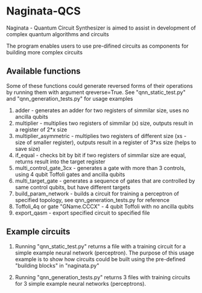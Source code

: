 # Naginata-QCS
Naginata - Quantum Circuit Synthesizer is aimed to assist in development of complex quantum algorithms and circuits

The program enables users to use pre-difined circuits as components for building more complex circuits

## Available functions
Some of these functions could generate reversed forms of their operations by running them with argument qreverse=True.
See "qnn_static_test.py" and "qnn_generation_tests.py" for usage examples

1) adder - generates an adder for two registers of simmilar size, uses no ancilla qubits
2) multiplier - multiplies two registers of simmilar (x) size, outputs result in a register of 2*x size
3) multiplier_asymmetric - multiplies two registers of different size (xs - size of smaller register), outputs result in a register of 3*xs size (helps to save size)
4) if_equal - checks bit by bit if two registers of simmilar size are equal, returns result into the target register
5) multi_control_gate_3cx - generates a gate with more than 3 controls, using 4 qubit Toffoli gates and ancilla qubits
6) multi_target_gate - generates a sequence of gates that are controlled by same control qubits, but have different targets
7) build_param_network - builds a circuit for training a perceptron of specified topology, see qnn_generation_tests.py for reference
8) Toffoli_4q or gate "GName.CCCX" - 4 qubit Toffoli with no ancilla qubits 
9) export_qasm - export specified circuit to specified file

## Example circuits
1) Running "qnn_static_test.py" returns a file with a training circuit for a simple example neural network (perceptron). The purpose of this usage example is to show how circuits could be built using the pre-defined "building blocks" in "naginata.py"

2) Running "qnn_generation_tests.py" returns 3 files with training circuits for 3 simple example neural networks (perceptrons).
